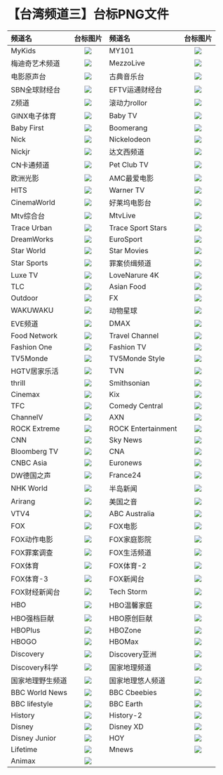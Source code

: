 # 【台湾频道三】台标PNG文件
|频道名|台标图片|频道名|台标图片|
|:---|:---:|:---|:---:|
|MyKids|<img src="https://raw.githubusercontent.com/liuyilong80880/tvlog/main/img/Mykids.png">|MY101|<img src="https://raw.githubusercontent.com/liuyilong80880/tvlog/main/img/MY101.png">|
|梅迪奇艺术频道|<img src="https://raw.githubusercontent.com/liuyilong80880/tvlog/main/img/Mediciarts.png">|MezzoLive|<img src="https://raw.githubusercontent.com/liuyilong80880/tvlog/main/img/mezzolive.png">|
|电影原声台|<img src="https://raw.githubusercontent.com/liuyilong80880/tvlog/main/img/cmusic.png">|古典音乐台|<img src="https://raw.githubusercontent.com/liuyilong80880/tvlog/main/img/classical.png">|
|SBN全球财经台|<img src="https://raw.githubusercontent.com/liuyilong80880/tvlog/main/img/SBNcaijing.png">|EFTV运通财经台|<img src="https://raw.githubusercontent.com/liuyilong80880/tvlog/main/img/EFTVcaijing.png">|
|Z频道|<img src="https://raw.githubusercontent.com/liuyilong80880/tvlog/main/img/Zpindao.png">|滚动力rollor|<img src="https://raw.githubusercontent.com/liuyilong80880/tvlog/main/img/rollor.png">|
|GINX电子体育|<img src="https://raw.githubusercontent.com/liuyilong80880/tvlog/main/img/GINXesport.png">|Baby TV|<img src="https://raw.githubusercontent.com/liuyilong80880/tvlog/main/img/BabyTV.png">|
|Baby First|<img src="https://raw.githubusercontent.com/liuyilong80880/tvlog/main/img/BabyFirst.png">|Boomerang|<img src="https://raw.githubusercontent.com/liuyilong80880/tvlog/main/img/Boomerang.png">|
|Nick|<img src="https://raw.githubusercontent.com/liuyilong80880/tvlog/main/img/Nick.png">|Nickelodeon|<img src="https://raw.githubusercontent.com/liuyilong80880/tvlog/main/img/Nickelodeon.png">|
|Nickjr|<img src="https://raw.githubusercontent.com/liuyilong80880/tvlog/main/img/Nickjr.png">|达文西频道|<img src="https://raw.githubusercontent.com/liuyilong80880/tvlog/main/img/DaVinci.png">|
|CN卡通频道|<img src="https://raw.githubusercontent.com/liuyilong80880/tvlog/main/img/CNCartoon.png">|Pet Club TV|<img src="https://raw.githubusercontent.com/liuyilong80880/tvlog/main/img/PetClubTV.png">|
|欧洲光影|<img src="https://raw.githubusercontent.com/liuyilong80880/tvlog/main/img/MyCinema.png">|AMC最爱电影|<img src="https://raw.githubusercontent.com/liuyilong80880/tvlog/main/img/AMCMovies.png">|
|HITS|<img src="https://raw.githubusercontent.com/liuyilong80880/tvlog/main/img/HITS.png">|Warner TV|<img src="https://raw.githubusercontent.com/liuyilong80880/tvlog/main/img/WarnerTV.png">|
|CinemaWorld|<img src="https://raw.githubusercontent.com/liuyilong80880/tvlog/main/img/CinemaWorld.png">|好莱坞电影台|<img src="https://raw.githubusercontent.com/liuyilong80880/tvlog/main/img/Hollywood.png">|
|Mtv综合台|<img src="https://raw.githubusercontent.com/liuyilong80880/tvlog/main/img/MTV.png">|MtvLive|<img src="https://raw.githubusercontent.com/liuyilong80880/tvlog/main/img/MTVLive.png">|
|Trace Urban|<img src="https://raw.githubusercontent.com/liuyilong80880/tvlog/main/img/TraceUrban.png">|Trace Sport Stars|<img src="https://raw.githubusercontent.com/liuyilong80880/tvlog/main/img/TraceSport.png">|
|DreamWorks|<img src="https://raw.githubusercontent.com/liuyilong80880/tvlog/main/img/DreamWorks.png">|EuroSport|<img src="https://raw.githubusercontent.com/liuyilong80880/tvlog/main/img/EuroSport.png">|
|Star World|<img src="https://raw.githubusercontent.com/liuyilong80880/tvlog/main/img/StarWorld.png">|Star Movies|<img src="https://raw.githubusercontent.com/liuyilong80880/tvlog/main/img/StarMovies.png">|
|Star Sports|<img src="https://raw.githubusercontent.com/liuyilong80880/tvlog/main/img/StarSports.png">|罪案侦缉频道|<img src="https://raw.githubusercontent.com/liuyilong80880/tvlog/main/img/Crimeplus.png">|
|Luxe TV|<img src="https://raw.githubusercontent.com/liuyilong80880/tvlog/main/img/LuxeTV.png">|LoveNarure 4K|<img src="https://raw.githubusercontent.com/liuyilong80880/tvlog/main/img/LoveNarure4K.png">|
|TLC|<img src="https://raw.githubusercontent.com/liuyilong80880/tvlog/main/img/TLCTV.png">|Asian Food|<img src="https://raw.githubusercontent.com/liuyilong80880/tvlog/main/img/AsianFood.png">|
|Outdoor|<img src="https://raw.githubusercontent.com/liuyilong80880/tvlog/main/img/Outdoor.png">|FX|<img src="https://raw.githubusercontent.com/liuyilong80880/tvlog/main/img/FXTV.png">|
|WAKUWAKU|<img src="https://raw.githubusercontent.com/liuyilong80880/tvlog/main/img/WAKUWAKU.png">|动物星球|<img src="https://raw.githubusercontent.com/liuyilong80880/tvlog/main/img/animalplanet.png">|
|EVE频道|<img src="https://raw.githubusercontent.com/liuyilong80880/tvlog/main/img/eve.png">|DMAX|<img src="https://raw.githubusercontent.com/liuyilong80880/tvlog/main/img/DMAX.png">|
|Food Network|<img src="https://raw.githubusercontent.com/liuyilong80880/tvlog/main/img/FoodNetwork.png">|Travel Channel|<img src="https://raw.githubusercontent.com/liuyilong80880/tvlog/main/img/TravelChannel.png">|
|Fashion One|<img src="https://raw.githubusercontent.com/liuyilong80880/tvlog/main/img/FashionOne.png">|Fashion TV|<img src="https://raw.githubusercontent.com/liuyilong80880/tvlog/main/img/FashionTV.png">|
|TV5Monde|<img src="https://raw.githubusercontent.com/liuyilong80880/tvlog/main/img/TV5Monde.png">|TV5Monde Style|<img src="https://raw.githubusercontent.com/liuyilong80880/tvlog/main/img/TV5MondeStyle.png">|
|HGTV居家乐活|<img src="https://raw.githubusercontent.com/liuyilong80880/tvlog/main/img/HGTV.png">|TVN|<img src="https://raw.githubusercontent.com/liuyilong80880/tvlog/main/img/TVNChannel.png">|
|thrill|<img src="https://raw.githubusercontent.com/liuyilong80880/tvlog/main/img/thrill.png">|Smithsonian|<img src="https://raw.githubusercontent.com/liuyilong80880/tvlog/main/img/Smithsonian.png">|
|Cinemax|<img src="https://raw.githubusercontent.com/liuyilong80880/tvlog/main/img/Cinemax.png">|Kix|<img src="https://raw.githubusercontent.com/liuyilong80880/tvlog/main/img/KixTV.png">|
|TFC|<img src="https://raw.githubusercontent.com/liuyilong80880/tvlog/main/img/TFCTV.png">|Comedy Central|<img src="https://raw.githubusercontent.com/liuyilong80880/tvlog/main/img/ComedyCentral.png">|
|ChannelV|<img src="https://raw.githubusercontent.com/liuyilong80880/tvlog/main/img/ChannelV.png">|AXN|<img src="https://raw.githubusercontent.com/liuyilong80880/tvlog/main/img/AXNTV.png">|
|ROCK Extreme|<img src="https://raw.githubusercontent.com/liuyilong80880/tvlog/main/img/ROCKExtreme.png">|ROCK Entertainment|<img src="https://raw.githubusercontent.com/liuyilong80880/tvlog/main/img/ROCKEntertainment.png">|
|CNN|<img src="https://raw.githubusercontent.com/liuyilong80880/tvlog/main/img/CNN.png">|Sky News|<img src="https://raw.githubusercontent.com/liuyilong80880/tvlog/main/img/SkyNews.png">|
|Bloomberg TV|<img src="https://raw.githubusercontent.com/liuyilong80880/tvlog/main/img/BloombergTV.png">|CNA|<img src="https://raw.githubusercontent.com/liuyilong80880/tvlog/main/img/ChannelAsia.png">|
|CNBC Asia|<img src="https://raw.githubusercontent.com/liuyilong80880/tvlog/main/img/CNBCAsia.png">|Euronews|<img src="https://raw.githubusercontent.com/liuyilong80880/tvlog/main/img/Euronews.png">|
|DW德国之声|<img src="https://raw.githubusercontent.com/liuyilong80880/tvlog/main/img/DWChannel.png">|France24|<img src="https://raw.githubusercontent.com/liuyilong80880/tvlog/main/img/France24.png">|
|NHK World|<img src="https://raw.githubusercontent.com/liuyilong80880/tvlog/main/img/NHKWorld.png">|半岛新闻|<img src="https://raw.githubusercontent.com/liuyilong80880/tvlog/main/img/AlJazeera.png">|
|Arirang|<img src="https://raw.githubusercontent.com/liuyilong80880/tvlog/main/img/ArirangTV.png">|美国之音|<img src="https://raw.githubusercontent.com/liuyilong80880/tvlog/main/img/VOATV.png">|
|VTV4|<img src="https://raw.githubusercontent.com/liuyilong80880/tvlog/main/img/VTV4.png">|ABC Australia|<img src="https://raw.githubusercontent.com/liuyilong80880/tvlog/main/img/ABCAustralia.png">|
|FOX|<img src="https://raw.githubusercontent.com/liuyilong80880/tvlog/main/img/FOX.png">|FOX电影|<img src="https://raw.githubusercontent.com/liuyilong80880/tvlog/main/img/FOX1.png">|
|FOX动作电影|<img src="https://raw.githubusercontent.com/liuyilong80880/tvlog/main/img/FOX2.png">|FOX家庭影院|<img src="https://raw.githubusercontent.com/liuyilong80880/tvlog/main/img/FOX3.png">|
|FOX罪案调查|<img src="https://raw.githubusercontent.com/liuyilong80880/tvlog/main/img/FOX4.png">|FOX生活频道|<img src="https://raw.githubusercontent.com/liuyilong80880/tvlog/main/img/FOX5.png">|
|FOX体育|<img src="https://raw.githubusercontent.com/liuyilong80880/tvlog/main/img/FOX6.png">|FOX体育-2|<img src="https://raw.githubusercontent.com/liuyilong80880/tvlog/main/img/FOX7.png">|
|FOX体育-3|<img src="https://raw.githubusercontent.com/liuyilong80880/tvlog/main/img/FOX8.png">|FOX新闻台|<img src="https://raw.githubusercontent.com/liuyilong80880/tvlog/main/img/FOX9.png">|
|FOX财经新闻台|<img src="https://raw.githubusercontent.com/liuyilong80880/tvlog/main/img/FOX10.png">|Tech Storm|<img src="https://raw.githubusercontent.com/liuyilong80880/tvlog/main/img/TechStorm.png">|
|HBO|<img src="https://raw.githubusercontent.com/liuyilong80880/tvlog/main/img/HBO.png">|HBO温馨家庭|<img src="https://raw.githubusercontent.com/liuyilong80880/tvlog/main/img/HBO1.png">|
|HBO强档巨献|<img src="https://raw.githubusercontent.com/liuyilong80880/tvlog/main/img/HBO2.png">|HBO原创巨献|<img src="https://raw.githubusercontent.com/liuyilong80880/tvlog/main/img/HBO3.png">|
|HBOPlus|<img src="https://raw.githubusercontent.com/liuyilong80880/tvlog/main/img/HBO4.png">|HBOZone|<img src="https://raw.githubusercontent.com/liuyilong80880/tvlog/main/img/HBO5.png">|
|HBOGO|<img src="https://raw.githubusercontent.com/liuyilong80880/tvlog/main/img/HBO6.png">|HBOMax|<img src="https://raw.githubusercontent.com/liuyilong80880/tvlog/main/img/HBO7.png">|
|Discovery|<img src="https://raw.githubusercontent.com/liuyilong80880/tvlog/main/img/Discovery.png">|Discovery亚洲|<img src="https://raw.githubusercontent.com/liuyilong80880/tvlog/main/img/Discovery1.png">|
|Discovery科学|<img src="https://raw.githubusercontent.com/liuyilong80880/tvlog/main/img/Discovery2.png">|国家地理频道|<img src="https://raw.githubusercontent.com/liuyilong80880/tvlog/main/img/NATGEO.png">|
|国家地理野生频道|<img src="https://raw.githubusercontent.com/liuyilong80880/tvlog/main/img/NATGEO1.png">|国家地理悠人频道|<img src="https://raw.githubusercontent.com/liuyilong80880/tvlog/main/img/NATGEO2.png">|
|BBC World News|<img src="https://raw.githubusercontent.com/liuyilong80880/tvlog/main/img/BBC1.png">|BBC Cbeebies|<img src="https://raw.githubusercontent.com/liuyilong80880/tvlog/main/img/BBC4.png">|
|BBC lifestyle|<img src="https://raw.githubusercontent.com/liuyilong80880/tvlog/main/img/BBC3.png">|BBC Earth|<img src="https://raw.githubusercontent.com/liuyilong80880/tvlog/main/img/BBC2.png">|
|History|<img src="https://raw.githubusercontent.com/liuyilong80880/tvlog/main/img/History1.png">|History-2|<img src="https://raw.githubusercontent.com/liuyilong80880/tvlog/main/img/History2.png">|
|Disney|<img src="https://raw.githubusercontent.com/liuyilong80880/tvlog/main/img/Disney.png">|Disney XD|<img src="https://raw.githubusercontent.com/liuyilong80880/tvlog/main/img/Disney1.png">|
|Disney Junior|<img src="https://raw.githubusercontent.com/liuyilong80880/tvlog/main/img/Disney2.png">|HOY|<img src="https://raw.githubusercontent.com/liuyilong80880/tvlog/main/img/HOY.png">|
|Lifetime|<img src="https://raw.githubusercontent.com/liuyilong80880/tvlog/main/img/Lifetime.png">|Mnews|<img src="https://raw.githubusercontent.com/liuyilong80880/tvlog/main/img/Mnews.png">|
|Animax|<img src="https://raw.githubusercontent.com/liuyilong80880/tvlog/main/img/Animax.png">
